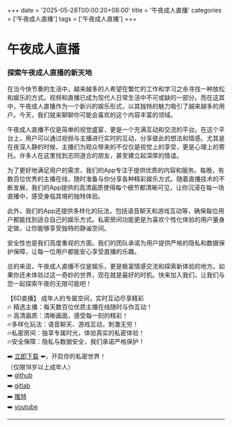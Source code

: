 +++
date = '2025-05-28T00:00:20+08:00'
title = '午夜成人直播'
categories = ['午夜成人直播']
tags = ['午夜成人直播']
+++

# 午夜成人直播

### 探索午夜成人直播的新天地

在当今快节奏的生活中，越来越多的人希望在繁忙的工作和学习之余寻找一种放松和娱乐的方式。视频和直播已成为现代人日常生活中不可或缺的一部分。而在这其中，午夜成人直播作为一个新兴的娱乐形式，以其独特的魅力吸引了越来越多的用户。今天，我们就来聊聊你可能会喜欢的这个内容丰富的领域。

午夜成人直播不仅是简单的视觉盛宴，更是一个充满互动和交流的平台。在这个平台上，用户可以通过视频与主播进行实时的互动，分享彼此的想法和情感。尤其是在夜深人静的时候，主播们为观众带来的不仅仅是视觉上的享受，更是心理上的寄托。许多人在这里找到志同道合的朋友，甚至建立起深厚的情谊。

为了更好地满足用户的需求，我们的App专注于提供优质的内容和服务。每晚，有数百位优秀的主播在线，随时准备与你分享各种精彩娱乐方式。随着直播技术的不断发展，我们的App提供的高清画质使得每个细节都清晰可见，让你沉浸在每一场直播中，感受身临其境的独特体验。

此外，我们的App还提供多样化的玩法，包括语音聊天和游戏互动等，确保每位用户都能找到适合自己的娱乐方式。私密房间功能更是为喜欢个性化体验的用户量身定做，让你能够享受独特的静谧空间。

安全性也是我们高度重视的方面。我们的团队承诺为用户提供严格的隐私和数据保护保障，让每一位用户都能安心享受直播的乐趣。

总的来说，午夜成人直播不仅是娱乐，更是极富情感交流和探索新体验的地方。如果你还未体验过这一奇妙的世界，现在就是最好的时机。快来加入我们，让我们与您一起探索午夜的无限可能吧！

【6D直播】
成年人的专属空间，实时互动尽享精彩  
🔥 精选主播：每天数百位优质主播在线随时与你互动！  
🔥 高清画质：清晰画面，感受每一刻的精彩！  
🔥多样化玩法：语音聊天、游戏互动，刺激无穷！  
🔥私密房间：独享专属时光，体验真实的私密体验！  
🔥安全保障：隐私与数据安全，我们承诺严格保护！  

➡️ [立即下载](https://down123.s3.ap-east-1.amazonaws.com/down/down.html?channelCode=blog) ⬅️，开启你的私密世界！  
（仅限18岁以上成年人）  
➡️ [github](https://aldult-live.github.io/)  
➡️ [gitlab](https://seo-09598d.gitlab.io/)  
➡️ [推特](https://x.com/wegame33)  
➡️ [youtube](https://www.youtube.com/@6Dlive)  

---

